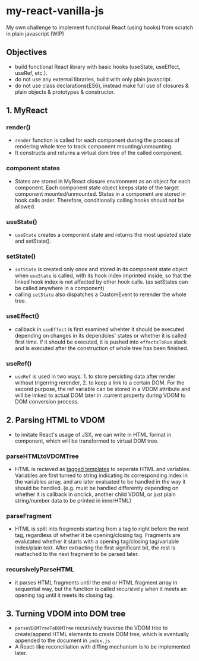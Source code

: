 # my-react-vanilla-js

My own challenge to implement functional React (using hooks) from scratch in plain javascript (WIP)

## Objectives
- build functional React library with basic hooks (useState, useEffect, useRef, etc.).
- do not use any external libraries, build with only plain javascript.
- do not use class declarations(ES6), instead make full use of closures & plain objects & prototypes & constructor.

## 1. MyReact
### render()
- ```render``` function is called for each component during the process of rendering whole tree to track component mounting/unmounting. 
- It constructs and returns a virtual dom tree of the called component.
### component states
- States are stored in MyReact closure environment as an object for each component. Each component state object keeps state of the target component mounted/unmounted. States in a component are stored in hook calls order. Therefore, conditionally calling hooks should not be allowed.
### useState()
- ```useState``` creates a component state and returns the most updated state and setState().
### setState()
- ```setState``` is created only once and stored in its component state object when ```useState``` is called, with its hook index imprinted inside, so that the linked hook index is not affected by other hook calls. (as setStates can be called anywhere in a component)
- calling ```setState``` also dispatches a CustomEvent to rerender the whole tree.
### useEffect()
- callback in ```useEffect``` is first examined whehter it should be executed depending on changes in its dependcies' states or whether it is called first time. If it should be executed, it is pushed into ```effectsToRun``` stack and is executed after the construction of whole tree has been finished.
### useRef()
- ```useRef``` is used in two ways: 1. to store persisting data after render without trigerring rerender, 2. to keep a link to a certain DOM. For the second purpose, the ref variable can be stored in a VDOM attribute and will be linked to actual DOM later in .current property during VDOM to DOM conversion process.

## 2. Parsing HTML to VDOM
- to imitate React's usage of JSX, we can write in HTML format in component, which will be transformed to virtual DOM tree.
### parseHTMLtoVDOMTree
- HTML is recieved as [tagged templates](https://developer.mozilla.org/en-US/docs/Web/JavaScript/Reference/Template_literals#tagged_templates) to seperate HTML and variables. Variables are first turned to string indicating its corresponding index in the variables array, and are later evaluated to be handled in the way it should be handled. (e.g. must be handled differently depending on whether it is callback in onclick, another child VDOM, or just plain string/number data to be printed in innerHTML)
### parseFragment
- HTML is split into fragments starting from a tag to right before the next tag, regardless of whether it be opening/closing tag. Fragments are evalutated whether it starts with a opening tag/closing tag/variable index/plain text. After extracting the first significant bit, the rest is reattached to the next fragment to be parsed later.
### recursivelyParseHTML
- it parses HTML fragments until the end or HTML fragment array in sequential way, but the function is called recursively when it meets an opening tag until it meets its closing tag.
## 3. Turning VDOM into DOM tree
- ```parseVDOMTreeToDOMTree``` recursively traverse the VDOM tree to create/append HTML elements to create DOM tree, which is eventually appended to the document in ```index.js```
- A React-like reconciliation with diffing mechanism is to be implemented later.

